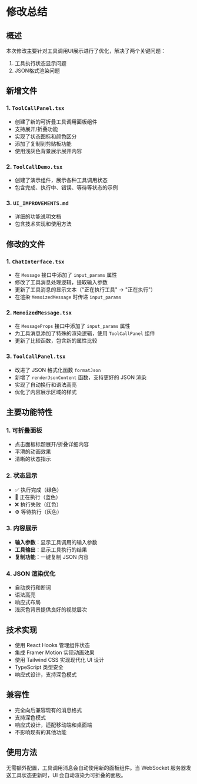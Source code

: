# 修改总结

## 概述
本次修改主要针对工具调用UI展示进行了优化，解决了两个关键问题：
1. 工具执行状态显示问题
2. JSON格式渲染问题

## 新增文件

### 1. `ToolCallPanel.tsx`
- 创建了新的可折叠工具调用面板组件
- 支持展开/折叠功能
- 实现了状态图标和颜色区分
- 添加了复制到剪贴板功能
- 使用浅灰色背景展示展开内容

### 2. `ToolCallDemo.tsx`
- 创建了演示组件，展示各种工具调用状态
- 包含完成、执行中、错误、等待等状态的示例

### 3. `UI_IMPROVEMENTS.md`
- 详细的功能说明文档
- 包含技术实现和使用方法

## 修改的文件

### 1. `ChatInterface.tsx`
- 在 `Message` 接口中添加了 `input_params` 属性
- 修改了工具消息处理逻辑，提取输入参数
- 更新了工具消息的显示文本（"正在执行工具" → "正在执行"）
- 在渲染 `MemoizedMessage` 时传递 `input_params`

### 2. `MemoizedMessage.tsx`
- 在 `MessageProps` 接口中添加了 `input_params` 属性
- 为工具消息添加了特殊的渲染逻辑，使用 `ToolCallPanel` 组件
- 更新了比较函数，包含新的属性比较

### 3. `ToolCallPanel.tsx`
- 改进了 JSON 格式化函数 `formatJson`
- 新增了 `renderJsonContent` 函数，支持更好的 JSON 渲染
- 实现了自动换行和语法高亮
- 优化了内容展示区域的样式

## 主要功能特性

### 1. 可折叠面板
- 点击面板标题展开/折叠详细内容
- 平滑的动画效果
- 清晰的状态指示

### 2. 状态显示
- ✅ 执行完成（绿色）
- 🔧 正在执行（蓝色）
- ❌ 执行失败（红色）
- ⚙️ 等待执行（灰色）

### 3. 内容展示
- **输入参数**：显示工具调用的输入参数
- **工具输出**：显示工具执行的结果
- **复制功能**：一键复制 JSON 内容

### 4. JSON 渲染优化
- 自动换行和断词
- 语法高亮
- 响应式布局
- 浅灰色背景提供良好的视觉层次

## 技术实现

- 使用 React Hooks 管理组件状态
- 集成 Framer Motion 实现动画效果
- 使用 Tailwind CSS 实现现代化 UI 设计
- TypeScript 类型安全
- 响应式设计，支持深色模式

## 兼容性

- 完全向后兼容现有的消息格式
- 支持深色模式
- 响应式设计，适配移动端和桌面端
- 不影响现有的其他功能

## 使用方法

无需额外配置，工具调用消息会自动使用新的面板组件。当 WebSocket 服务器发送工具状态更新时，UI 会自动渲染为可折叠的面板。 
